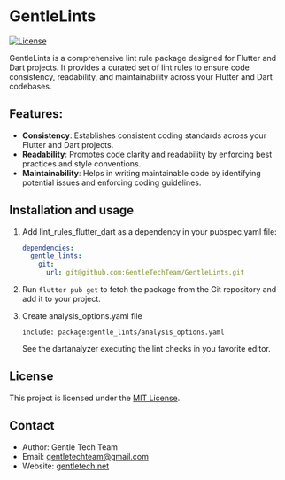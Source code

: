 # GentleLints
[![License](https://img.shields.io/badge/license-MIT-blue.svg)](LICENSE)

GentleLints is a comprehensive lint rule package designed for Flutter and Dart projects. It provides a curated set of lint rules to ensure code consistency, readability, and maintainability across your Flutter and Dart codebases.

## Features:

- **Consistency**: Establishes consistent coding standards across your Flutter and Dart projects.
- **Readability**: Promotes code clarity and readability by enforcing best practices and style conventions.
- **Maintainability**: Helps in writing maintainable code by identifying potential issues and enforcing coding guidelines.

## Installation and usage

1. Add lint_rules_flutter_dart as a dependency in your pubspec.yaml file:

    ```yaml
    dependencies:
      gentle_lints:
        git:
          url: git@github.com:GentleTechTeam/GentleLints.git
    ```

2. Run `flutter pub get` to fetch the package from the Git repository and add it to your project.

3. Create analysis_options.yaml file
    ```
    include: package:gentle_lints/analysis_options.yaml
    ```

    See the dartanalyzer executing the lint checks in you favorite editor.

## License

This project is licensed under the [MIT License](LICENSE).

## Contact

- Author: Gentle Tech Team
- Email: gentletechteam@gmail.com
- Website: [gentletech.net](gentletech.net)






